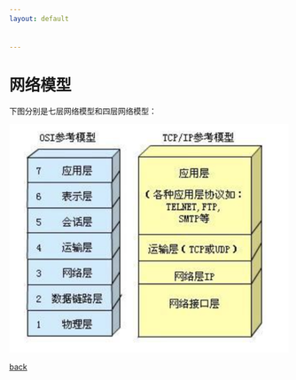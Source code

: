 ```yaml
---
layout: default


---
```


# 网络模型

下图分别是七层网络模型和四层网络模型：

![image-20210701150036610](resource/img/internet-model.png)

[back](./)
